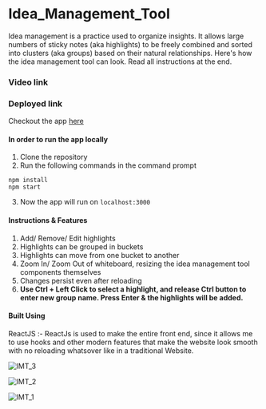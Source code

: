 # Idea_Management_Tool
Idea management is a practice used to organize insights. It allows large numbers of sticky notes (aka highlights) to be freely combined and sorted into clusters (aka groups) based on their natural relationships. Here's how the idea management tool can look. Read all instructions at the end.

### Video link

### Deployed link
Checkout the app <a href="https://idemanagementtool.herokuapp.com/">here</a>

#### In order to run the app locally
  1. Clone the repository
  2. Run the following commands in the command prompt
```
npm install
npm start
```
  3. Now the app will run on `localhost:3000`
#### Instructions & Features
  1. Add/ Remove/ Edit highlights
  2. Highlights can be grouped in buckets
  3. Highlights can move from one bucket to another
  4. Zoom In/ Zoom Out of whiteboard, resizing the idea management tool components themselves
  5. Changes persist even after reloading
  6. <b> Use Ctrl + Left Click to select a highlight, and release Ctrl button to enter new group name. Press Enter & the highlights will be added. </b>

#### Built Using
ReactJS :- ReactJs is used to make the entire front end, since it allows me to use hooks and other modern features that make the website look smooth with no reloading whatsover like in a traditional Website.

![IMT_3](https://user-images.githubusercontent.com/66859083/149096199-825e0e37-49df-427a-a0a4-09cdbab06e01.png)

![IMT_2](https://user-images.githubusercontent.com/66859083/149096257-09753286-735f-4671-a730-b7bc6ea20655.png)

![IMT_1](https://user-images.githubusercontent.com/66859083/149096314-a68d97fd-1b5d-40cc-a84c-3b7a90b1c4b5.png)